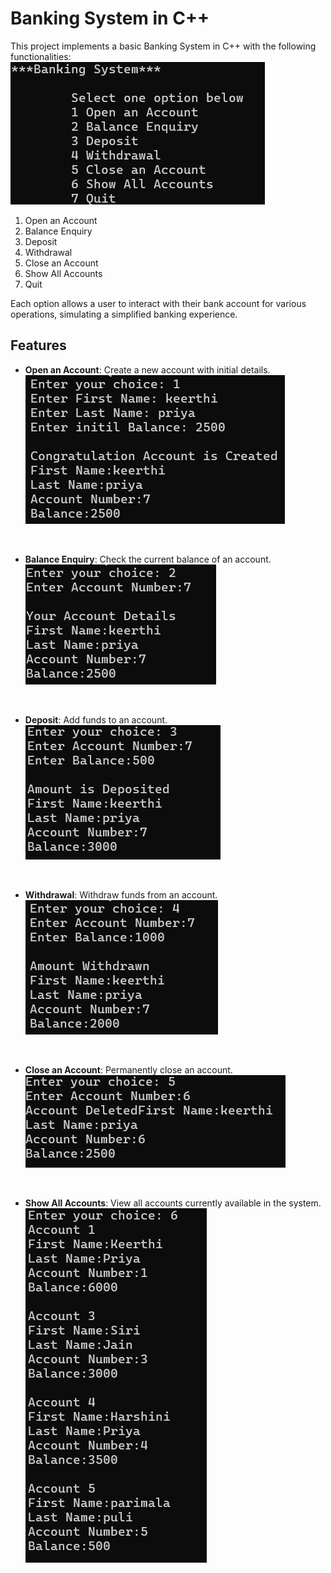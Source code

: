 # Banking System in C++

This project implements a basic Banking System in C++ with the following functionalities:
<br>
![Main](https://github.com/keerthipriya644/Banking-System/blob/main/images/home.png)
<br>

1. Open an Account  
2. Balance Enquiry  
3. Deposit  
4. Withdrawal  
5. Close an Account  
6. Show All Accounts  
7. Quit  

Each option allows a user to interact with their bank account for various operations, simulating a simplified banking experience.

## Features

- **Open an Account**: Create a new account with initial details.
  <br>
  ![Open an Account](https://github.com/keerthipriya644/Banking-System/blob/main/images/1.png)  

<br>

- **Balance Enquiry**: Check the current balance of an account.
  <br> 
  ![Balance Enquiry](https://github.com/keerthipriya644/Banking-System/blob/main/images/2.png)  

<br>

- **Deposit**: Add funds to an account.
  <br>
  ![Deposit](https://github.com/keerthipriya644/Banking-System/blob/main/images/3.png)  

<br>

- **Withdrawal**: Withdraw funds from an account.
  <br>
  ![Withdrawal](https://github.com/keerthipriya644/Banking-System/blob/main/images/4.png)  

<br>

- **Close an Account**: Permanently close an account.
  <br> 
  ![Close an Account](https://github.com/keerthipriya644/Banking-System/blob/main/images/5.png)  

<br>

- **Show All Accounts**: View all accounts currently available in the system.
  <br>
  ![Show All Accounts](https://github.com/keerthipriya644/Banking-System/blob/main/images/6.png)  

<br>


